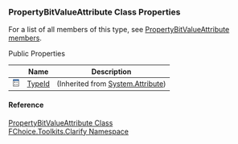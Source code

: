 ﻿### PropertyBitValueAttribute Class Properties

For a list of all members of this type, see [PropertyBitValueAttribute members](FChoice.Toolkits.Clarify~FChoice.Toolkits.Clarify.PropertyBitValueAttribute_members.md).

Public Properties

|   | Name | Description |
| --- | --- | --- |
| ![Public Property](dotnetimages/publicProperty.png) | [TypeId](#) | (Inherited from [System.Attribute](#)) |





#### Reference

[PropertyBitValueAttribute Class](FChoice.Toolkits.Clarify~FChoice.Toolkits.Clarify.PropertyBitValueAttribute.md)  
[FChoice.Toolkits.Clarify Namespace](FChoice.Toolkits.Clarify~FChoice.Toolkits.Clarify_namespace.md)